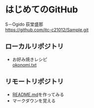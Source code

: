 # はじめてのGitHub

S－Ogido 荻堂盛那  
https://github.com/itc-c21012/Sample.git

## ローカルリポジトリ
* お好み焼きレシピ  
 [okonomi.txt](https://github.com/itc-c21012/Sample/blob/master/okonomi.txt)

## リモートリポジトリ
* [README.md](https://github.com/itc-c21012/Sample/blob/master/README.md)を作ってみる
* マークダウンを覚える